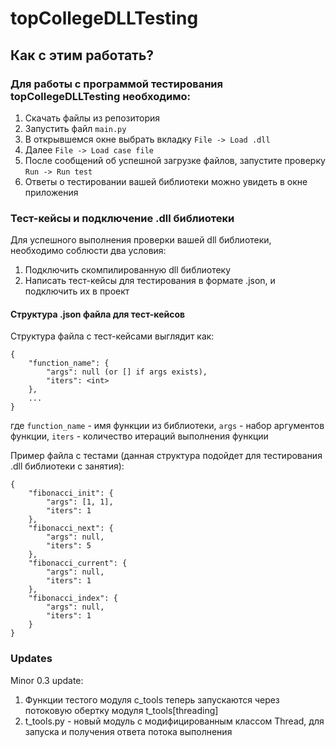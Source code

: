 # topCollegeDLLTesting

## Как с этим работать?

### Для работы с программой тестирования topCollegeDLLTesting необходимо:

1. Скачать файлы из репозитория
2. Запустить файл `main.py`
3. В открывшемся окне выбрать вкладку `File -> Load .dll`
4. Далее `File -> Load case file`
5. После сообщений об успешной загрузке файлов, запустите проверку `Run -> Run test`
6. Ответы о тестировании вашей библиотеки можно увидеть в окне приложения

### Тест-кейсы и подключение .dll библиотеки

Для успешного выполнения проверки вашей dll библиотеки, необходимо соблюсти два условия:

1. Подключить скомпилированную dll библиотеку
2. Написать тест-кейсы для тестирования в формате .json, и подключить их в проект

#### Структура .json файла для тест-кейсов

Структура файла с тест-кейсами выглядит как:

```
{
	"function_name": {
		"args": null (or [] if args exists),
		"iters": <int>
	},
	...
}
```
где `function_name` - имя функции из библиотеки, `args` - набор аргументов функции, `iters` - количество итераций выполнения функции

Пример файла с тестами (данная структура подойдет для тестирования .dll библиотеки с занятия):

```
{
	"fibonacci_init": {
		"args": [1, 1],
		"iters": 1
	},
	"fibonacci_next": {
		"args": null,
		"iters": 5
	},
	"fibonacci_current": {
		"args": null,
		"iters": 1
	},
	"fibonacci_index": {
		"args": null,
		"iters": 1
	}
}
```

### Updates

Minor 0.3 update:
1. Функции тестого модуля c_tools теперь запускаются через потоковую обертку модуля t_tools[threading]
2. t_tools.py - новый модуль с модифицированным классом Thread, для запуска и получения ответа потока выполнения
